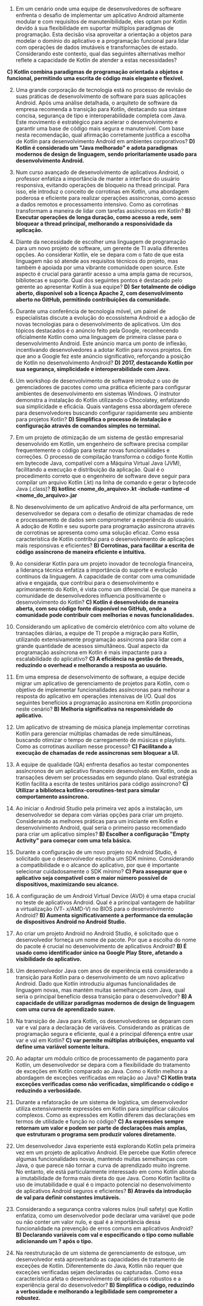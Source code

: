 1. Em um cenário onde uma equipe de desenvolvedores de software enfrenta o desafio de implementar um aplicativo Android altamente modular e com requisitos de manutenibilidade, eles optam por Kotlin devido à sua flexibilidade em suportar múltiplos paradigmas de programação. Esta decisão visa aproveitar a orientação a objetos para modelar o domínio do aplicativo e a programação funcional para lidar com operações de dados imutáveis e transformações de estado. Considerando este contexto, qual das seguintes alternativas melhor reflete a capacidade de Kotlin de atender a estas necessidades?

**C) Kotlin combina paradigmas de programação orientada a objetos e funcional, permitindo uma escrita de código mais elegante e flexível.**

2. Uma grande corporação de tecnologia está no processo de revisão de suas práticas de desenvolvimento de software para suas aplicações Android. Após uma análise detalhada, o arquiteto de software da empresa recomenda a transição para Kotlin, destacando sua sintaxe concisa, segurança de tipo e interoperabilidade completa com Java. Este movimento é estratégico para acelerar o desenvolvimento e garantir uma base de código mais segura e manutenível. Com base nesta recomendação, qual afirmação corretamente justifica a escolha de Kotlin para desenvolvimento Android em ambientes corporativos?
**D) Kotlin é considerado um "Java melhorado" e adota paradigmas modernos de design de linguagem, sendo prioritariamente usado para desenvolvimento Android.**

3. Num curso avançado de desenvolvimento de aplicativos Android, o professor enfatiza a importância de manter a interface do usuário responsiva, evitando operações de bloqueio na thread principal. Para isso, ele introduz o conceito de corrotinas em Kotlin, uma abordagem poderosa e eficiente para realizar operações assíncronas, como acesso a dados remotos e processamento intensivo. Como as corrotinas transformam a maneira de lidar com tarefas assíncronas em Kotlin?
**B) Executar operações de longa duração, como acesso a rede, sem bloquear a thread principal, melhorando a responsividade da aplicação.**

4. Diante da necessidade de escolher uma linguagem de programação para um novo projeto de software, um gerente de TI avalia diferentes opções. Ao considerar Kotlin, ele se depara com o fato de que esta linguagem não só atende aos requisitos técnicos do projeto, mas também é apoiada por uma vibrante comunidade open source. Este aspecto é crucial para garantir acesso a uma ampla gama de recursos, bibliotecas e suporte. Qual dos seguintes pontos é destacado pelo gerente ao apresentar Kotlin à sua equipe?
**D) Ser totalmente de código aberto, disponível sob a licença Apache 2, com desenvolvimento aberto no GitHub, permitindo contribuições da comunidade.**

5. Durante uma conferência de tecnologia móvel, um painel de especialistas discute a evolução do ecossistema Android e a adoção de novas tecnologias para o desenvolvimento de aplicativos. Um dos tópicos destacados é o anúncio feito pela Google, reconhecendo oficialmente Kotlin como uma linguagem de primeira classe para o desenvolvimento Android. Este anúncio marca um ponto de inflexão, incentivando desenvolvedores a adotar Kotlin para novos projetos. Em que ano a Google fez este anúncio significativo, reforçando a posição de Kotlin no desenvolvimento Android?
**D) 2017, destacando Kotlin por sua segurança, simplicidade e interoperabilidade com Java.**

6. Um workshop de desenvolvimento de software introduz o uso de gerenciadores de pacotes como uma prática eficiente para configurar ambientes de desenvolvimento em sistemas Windows. O instrutor demonstra a instalação do Kotlin utilizando o Chocolatey, enfatizando sua simplicidade e eficácia. Quais vantagens essa abordagem oferece para desenvolvedores buscando configurar rapidamente seu ambiente para projetos Kotlin?
**D) Simplifica o processo de instalação e configuração através de comandos simples no terminal.**

7. Em um projeto de otimização de um sistema de gestão empresarial desenvolvido em Kotlin, um engenheiro de software precisa compilar frequentemente o código para testar novas funcionalidades e correções. O processo de compilação transforma o código fonte Kotlin em bytecode Java, compatível com a Máquina Virtual Java (JVM), facilitando a execução e distribuição da aplicação. Qual é o procedimento correto que o engenheiro de software deve seguir para compilar um arquivo Kotlin (.kt) na linha de comando e gerar o bytecode Java (.class)?
**B) kotlinc <nome_do_arquivo>.kt -include-runtime -d <nome_do_arquivo>.jar**

9. No desenvolvimento de um aplicativo Android de alta performance, um desenvolvedor se depara com o desafio de otimizar chamadas de rede e processamento de dados sem comprometer a experiência do usuário. A adoção de Kotlin e seu suporte para programação assíncrona através de corrotinas se apresenta como uma solução eficaz. Como essa característica de Kotlin contribui para o desenvolvimento de aplicações mais responsivas e eficientes?
**B) Corrotinas, para facilitar a escrita de código assíncrono de maneira eficiente e intuitiva.**

10. Ao considerar Kotlin para um projeto inovador de tecnologia financeira, a liderança técnica enfatiza a importância do suporte e evolução contínuos da linguagem. A capacidade de contar com uma comunidade ativa e engajada, que contribui para o desenvolvimento e aprimoramento do Kotlin, é vista como um diferencial. De que maneira a comunidade de desenvolvedores influencia positivamente o desenvolvimento do Kotlin?
**C) Kotlin é desenvolvido de maneira aberta, com seu código fonte disponível no GitHub, onde a comunidade pode contribuir com melhorias e novas funcionalidades.**

11. Considerando um aplicativo de comércio eletrônico com alto volume de transações diárias, a equipe de TI propõe a migração para Kotlin, utilizando extensivamente programação assíncrona para lidar com a grande quantidade de acessos simultâneos. Qual aspecto da programação assíncrona em Kotlin é mais impactante para a escalabilidade do aplicativo?
**C) A eficiência na gestão de threads, reduzindo o overhead e melhorando a resposta ao usuário.**

12. Em uma empresa de desenvolvimento de software, a equipe decide migrar um aplicativo de gerenciamento de projetos para Kotlin, com o objetivo de implementar funcionalidades assíncronas para melhorar a resposta do aplicativo em operações intensivas de I/O. Qual dos seguintes benefícios a programação assíncrona em Kotlin proporciona neste cenário?
**B) Melhoria significativa na responsividade do aplicativo.**

13. Um aplicativo de streaming de música planeja implementar corrotinas Kotlin para gerenciar múltiplas chamadas de rede simultâneas, buscando otimizar o tempo de carregamento de músicas e playlists. Como as corrotinas auxiliam nesse processo?
**C) Facilitando a execução de chamadas de rede assíncronas sem bloquear a UI.**

15. A equipe de qualidade (QA) enfrenta desafios ao testar componentes assíncronos de um aplicativo financeiro desenvolvido em Kotlin, onde as transações devem ser processadas em segundo plano. Qual estratégia Kotlin facilita a escrita de testes unitários para código assíncrono?
**C) Utilizar a biblioteca kotlinx-coroutines-test para simular comportamento assíncrono.**

16. Ao iniciar o Android Studio pela primeira vez após a instalação, um desenvolvedor se depara com várias opções para criar um projeto. Considerando as melhores práticas para um iniciante em Kotlin e desenvolvimento Android, qual seria o primeiro passo recomendado para criar um aplicativo simples?
**B) Escolher a configuração "Empty Activity" para começar com uma tela básica.**

17. Durante a configuração de um novo projeto no Android Studio, é solicitado que o desenvolvedor escolha um SDK mínimo. Considerando a compatibilidade e o alcance do aplicativo, por que é importante selecionar cuidadosamente o SDK mínimo?
**C) Para assegurar que o aplicativo seja compatível com o maior número possível de dispositivos, maximizando seu alcance.**

19. A configuração de um Android Virtual Device (AVD) é uma etapa crucial no teste de aplicativos Android. Qual é a principal vantagem de habilitar a virtualização (VT- x/AMD-V) no BIOS para o desenvolvimento Android?
**B) Aumenta significativamente a performance da emulação de dispositivos Android no Android Studio.**

20. Ao criar um projeto Android no Android Studio, é solicitado que o desenvolvedor forneça um nome de pacote. Por que a escolha do nome do pacote é crucial no desenvolvimento de aplicativos Android?
**B) É usado como identificador único na Google Play Store, afetando a visibilidade do aplicativo.**
21. Um desenvolvedor Java com anos de experiência está considerando a transição para Kotlin para o desenvolvimento de um novo aplicativo Android. Dado que Kotlin introduziu algumas funcionalidades de linguagem novas, mas mantém muitas semelhanças com Java, qual seria o principal benefício dessa transição para o desenvolvedor?
**B) A capacidade de utilizar paradigmas modernos de design de linguagem com uma curva de aprendizado suave.**

22. Na transição de Java para Kotlin, os desenvolvedores se deparam com var e val para a declaração de variáveis. Considerando as práticas de programação segura e eficiente, qual é a principal diferença entre usar var e val em Kotlin?
**C) var permite múltiplas atribuições, enquanto val define uma variável somente leitura.**

23. Ao adaptar um módulo crítico de processamento de pagamento para Kotlin, um desenvolvedor se depara com a flexibilidade do tratamento de exceções em Kotlin comparado ao Java. Como o Kotlin melhora a abordagem de exceções verificadas em relação ao Java?
**C) Kotlin trata exceções verificadas como não verificadas, simplificando o código e reduzindo a verbosidade.**

24. Durante a refatoração de um sistema de logística, um desenvolvedor utiliza extensivamente expressões em Kotlin para simplificar cálculos complexos. Como as expressões em Kotlin diferem das declarações em termos de utilidade e função no código?
**C) As expressões sempre retornam um valor e podem ser parte de declarações mais amplas, que estruturam o programa sem produzir valores diretamente.**

25. Um desenvolvedor Java experiente está explorando Kotlin pela primeira vez em um projeto de aplicativo Android. Ele percebe que Kotlin oferece algumas funcionalidades novas, mantendo muitas semelhanças com Java, o que parece não tornar a curva de aprendizado muito íngreme. No entanto, ele está particularmente interessado em como Kotlin aborda a imutabilidade de forma mais direta do que Java. Como Kotlin facilita o uso de imutabilidade e qual é o impacto potencial no desenvolvimento de aplicativos Android seguros e eficientes?
**B) Através da introdução de val para definir constantes imutáveis.**

26. Considerando a segurança contra valores nulos (null safety) que Kotlin enfatiza, como um desenvolvedor pode declarar uma variável que pode ou não conter um valor nulo, e qual é a importância dessa funcionalidade na prevenção de erros comuns em aplicativos Android?
**B) Declarando variáveis com val e especificando o tipo como nullable adicionando um ? após o tipo.**
27. Na reestruturação de um sistema de gerenciamento de estoque, um desenvolvedor está aproveitando as capacidades de tratamento de exceções de Kotlin. Diferentemente do Java, Kotlin não requer que exceções verificadas sejam declaradas ou capturadas. Como essa característica afeta o desenvolvimento de aplicativos robustos e a experiência geral do desenvolvedor?
**B) Simplifica o código, reduzindo a verbosidade e melhorando a legibilidade sem comprometer a robustez.**

